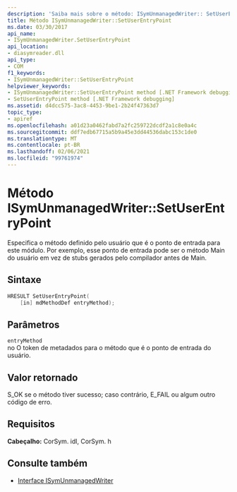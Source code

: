 ```yaml
---
description: 'Saiba mais sobre o método: ISymUnmanagedWriter:: SetUserEntryPoint'
title: Método ISymUnmanagedWriter::SetUserEntryPoint
ms.date: 03/30/2017
api_name:
- ISymUnmanagedWriter.SetUserEntryPoint
api_location:
- diasymreader.dll
api_type:
- COM
f1_keywords:
- ISymUnmanagedWriter::SetUserEntryPoint
helpviewer_keywords:
- ISymUnmanagedWriter::SetUserEntryPoint method [.NET Framework debugging]
- SetUserEntryPoint method [.NET Framework debugging]
ms.assetid: d4dcc575-3ac8-4453-9be1-2b24f47363d7
topic_type:
- apiref
ms.openlocfilehash: a01d23a0462fabd7a2fc259722dcdf2a1c8e0a4c
ms.sourcegitcommit: ddf7edb67715a5b9a45e3dd44536dabc153c1de0
ms.translationtype: MT
ms.contentlocale: pt-BR
ms.lasthandoff: 02/06/2021
ms.locfileid: "99761974"
---
```

# <a name="isymunmanagedwritersetuserentrypoint-method"></a>Método ISymUnmanagedWriter::SetUserEntryPoint

Especifica o método definido pelo usuário que é o ponto de entrada para este módulo. Por exemplo, esse ponto de entrada pode ser o método Main do usuário em vez de stubs gerados pelo compilador antes de Main.  
  
## <a name="syntax"></a>Sintaxe  
  
```cpp  
HRESULT SetUserEntryPoint(  
    [in] mdMethodDef entryMethod);  
```  
  
## <a name="parameters"></a>Parâmetros  

 `entryMethod`  
 no O token de metadados para o método que é o ponto de entrada do usuário.  
  
## <a name="return-value"></a>Valor retornado  

 S_OK se o método tiver sucesso; caso contrário, E_FAIL ou algum outro código de erro.  
  
## <a name="requirements"></a>Requisitos  

 **Cabeçalho:** CorSym. idl, CorSym. h  
  
## <a name="see-also"></a>Consulte também

- [Interface ISymUnmanagedWriter](isymunmanagedwriter-interface.md)
